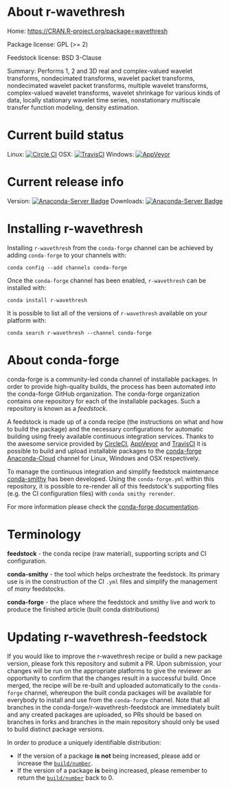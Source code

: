 About r-wavethresh
==================

Home: https://CRAN.R-project.org/package=wavethresh

Package license: GPL (>= 2)

Feedstock license: BSD 3-Clause

Summary: Performs 1, 2 and 3D real and complex-valued wavelet transforms, nondecimated transforms, wavelet packet transforms, nondecimated wavelet packet transforms, multiple wavelet transforms, complex-valued wavelet transforms, wavelet shrinkage for various kinds of data, locally stationary wavelet time series, nonstationary multiscale transfer function modeling, density estimation.



Current build status
====================

Linux: [![Circle CI](https://circleci.com/gh/conda-forge/r-wavethresh-feedstock.svg?style=shield)](https://circleci.com/gh/conda-forge/r-wavethresh-feedstock)
OSX: [![TravisCI](https://travis-ci.org/conda-forge/r-wavethresh-feedstock.svg?branch=master)](https://travis-ci.org/conda-forge/r-wavethresh-feedstock)
Windows: [![AppVeyor](https://ci.appveyor.com/api/projects/status/github/conda-forge/r-wavethresh-feedstock?svg=True)](https://ci.appveyor.com/project/conda-forge/r-wavethresh-feedstock/branch/master)

Current release info
====================
Version: [![Anaconda-Server Badge](https://anaconda.org/conda-forge/r-wavethresh/badges/version.svg)](https://anaconda.org/conda-forge/r-wavethresh)
Downloads: [![Anaconda-Server Badge](https://anaconda.org/conda-forge/r-wavethresh/badges/downloads.svg)](https://anaconda.org/conda-forge/r-wavethresh)

Installing r-wavethresh
=======================

Installing `r-wavethresh` from the `conda-forge` channel can be achieved by adding `conda-forge` to your channels with:

```
conda config --add channels conda-forge
```

Once the `conda-forge` channel has been enabled, `r-wavethresh` can be installed with:

```
conda install r-wavethresh
```

It is possible to list all of the versions of `r-wavethresh` available on your platform with:

```
conda search r-wavethresh --channel conda-forge
```


About conda-forge
=================

conda-forge is a community-led conda channel of installable packages.
In order to provide high-quality builds, the process has been automated into the
conda-forge GitHub organization. The conda-forge organization contains one repository
for each of the installable packages. Such a repository is known as a *feedstock*.

A feedstock is made up of a conda recipe (the instructions on what and how to build
the package) and the necessary configurations for automatic building using freely
available continuous integration services. Thanks to the awesome service provided by
[CircleCI](https://circleci.com/), [AppVeyor](http://www.appveyor.com/)
and [TravisCI](https://travis-ci.org/) it is possible to build and upload installable
packages to the [conda-forge](https://anaconda.org/conda-forge)
[Anaconda-Cloud](http://docs.anaconda.org/) channel for Linux, Windows and OSX respectively.

To manage the continuous integration and simplify feedstock maintenance
[conda-smithy](http://github.com/conda-forge/conda-smithy) has been developed.
Using the ``conda-forge.yml`` within this repository, it is possible to re-render all of
this feedstock's supporting files (e.g. the CI configuration files) with ``conda smithy rerender``.

For more information please check the [conda-forge documentation](https://conda-forge.org/docs/).

Terminology
===========

**feedstock** - the conda recipe (raw material), supporting scripts and CI configuration.

**conda-smithy** - the tool which helps orchestrate the feedstock.
                   Its primary use is in the construction of the CI ``.yml`` files
                   and simplify the management of *many* feedstocks.

**conda-forge** - the place where the feedstock and smithy live and work to
                  produce the finished article (built conda distributions)


Updating r-wavethresh-feedstock
===============================

If you would like to improve the r-wavethresh recipe or build a new
package version, please fork this repository and submit a PR. Upon submission,
your changes will be run on the appropriate platforms to give the reviewer an
opportunity to confirm that the changes result in a successful build. Once
merged, the recipe will be re-built and uploaded automatically to the
`conda-forge` channel, whereupon the built conda packages will be available for
everybody to install and use from the `conda-forge` channel.
Note that all branches in the conda-forge/r-wavethresh-feedstock are
immediately built and any created packages are uploaded, so PRs should be based
on branches in forks and branches in the main repository should only be used to
build distinct package versions.

In order to produce a uniquely identifiable distribution:
 * If the version of a package **is not** being increased, please add or increase
   the [``build/number``](http://conda.pydata.org/docs/building/meta-yaml.html#build-number-and-string).
 * If the version of a package **is** being increased, please remember to return
   the [``build/number``](http://conda.pydata.org/docs/building/meta-yaml.html#build-number-and-string)
   back to 0.